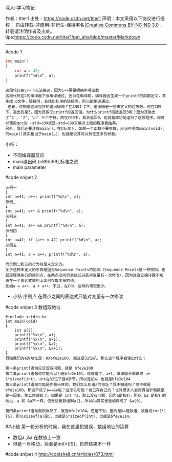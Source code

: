 深入c学习笔记

作者：titer1
出处：https://code.csdn.net/titer1
声明：本文采用以下协议进行授权： 自由转载-非商用-非衍生-保持署名|[Creative Commons BY-NC-ND 3.0](http://creativecommons.org/licenses/by-nc-nd/3.0/deed.zh) ，转载请注明作者及出处。
tips:https://code.csdn.net/titer1/pat_aha/blob/master/Markdown

-------

#code 1
```c
int main()
{
    int a = 42;
    printf(“%d\n”, a);
}
```

```
这段代码在C++下无法编译，因为C++需要明确声明函数
这段代码在C的编译器下会编译通过，因为在编译期，编译器会生成一个printf的函数定义，并生成.o文件，链接时，会找到标准的链接库，所以能编译通过。
 但是，你知道这段程序的退出码吗？在ANSI-C下，退出码是一些未定义的垃圾数。但在C89下，退出码是3，因为其取了printf的返回值。为什么printf函数返回3呢？因为其输出了’4′, ‘2’,’\n’ 三个字符。而在C99下，其会返回0，也就是成功地运行了这段程序。你可以使用gcc的 -std=c89或是-std=c99来编译上面的程序看结果。
另外，我们还要注意main()，在C标准下，如果一个函数不要参数，应该声明成main(void)，而main()其实相当于main(…)，也就是说其可以有任意多的参数。
```
小结：
- 不同编译器反应
- main退出码 (c89/c99),标准之说
- main parameter

#code snipet 2
```
示例一
1
int a=41; a++; printf("%d\n", a);
示例二
1
int a=41; a++ & printf("%d\n", a);
示例三
1
int a=41; a++ && printf("%d\n", a);
示例四
1
int a=41; if (a++ < 42) printf("%d\n", a);
示例五
1
int a=41; a = a++; printf("%d\n", a);
```

```
而示例二和五的行为则是未定义的。
关于这种未定义的东西是因为Sequence Points的影响（Sequence Points是一种规则，也就是程序执行的序列点，在两点之间的表达式只能对变量有一次修改），因为这会让编译器不知道在一个表达式顺列上如何存取变量的值。
比如a = a++，a + a++，不过，在C中，这样的情况很少。

```

- 小结 序列点
	在两点之间的表达式只能对变量有一次修改

#code snipet 3 数组取地址

```
#include <stdio.h>
int main(void)
{
    int a[5];
    printf("%x\n", a);
    printf("%x\n", a+1);
    printf("%x\n", &a);
    printf("%x\n", &a+1);
}
假如我们的a的地址是：0Xbfe2e100, 而且是32位机，那么这个程序会输出什么？

```

```
第一条printf语句应该没有问题，就是 bfe2e100
第二条printf语句你可能会以为是bfe2e101。那就错了，a+1，编译器会编译成 a+ 1*sizeof(int)，int在32位下是4字节，所以是加4，也就是bfe2e104
第三条printf语句可能是你最头疼的，我们怎么知道a的地址？我不知道吗？可不就是bfe2e100。那岂不成了a==&a啦？这怎么可能？自己存自己的？也许很多人会觉得指针和数组是一回事，那么你就错了。如果是 int *a，那么没有问题，因为a是指针，所以 &a 是指针的地址，a 和 &a不一样。但是这是数组啊a[]，所以&a其实是被编译成了 &a[0]。

第四条printf语句就很自然了，就是bfe2e104。还是不对，因为是&a是数组，被看成int(*)[5]，所以sizeof(a)是5，也就是5*sizeof(int)，也就是bfe2e114。
```
##小结
  第一轮分析的时候，我在这里犯错误，数组地址的运算
  - 数组a ,&a 在数值上一致
  - 但是一旦移动，后者是int(*)[5]，自然结果不一样


  
 #code snipet 4
 http://coolshell.cn/articles/873.html













